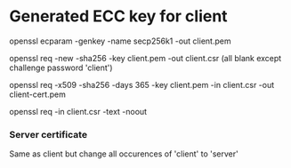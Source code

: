 # Generated ECC key for client

openssl ecparam -genkey -name secp256k1 -out client.pem

openssl req -new -sha256 -key client.pem -out client.csr (all blank except challenge password 'client')

openssl req -x509 -sha256 -days 365 -key client.pem -in client.csr -out client-cert.pem

openssl req -in client.csr -text -noout

### Server certificate

Same as client but change all occurences of 'client' to 'server'